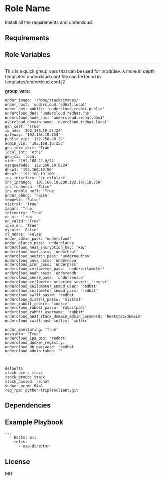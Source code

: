 Role Name
=========
Install all the requirements and undercloud.

Requirements
------------


Role Variables
--------------
---

This is a quick group_vars that can be used for prod/dev. A more in depth templated undercloud.conf file can be found in templates/undercloud.conf.j2

**group_vars:**
```
under_image: '/home/stack/images/'
under_host: 'undercloud.redhat.local'
under_host_public: 'undercloud.redhat.public'
undercloud_dns: 'undercloud.redhat.dns'
undercloud_node_dns: 'undercloud.redhat.dns1'
overcloud_domain_name: 'overcloud.redhat.local'
gen_cert: 'True'
ip_add: '192.168.10.28/24'
gateway: '192.168.10.254'
public_vip: '132.250.80.28'
admin_vip: '192.168.10.253'
gen_serv_cert: 'True'
local_int: 'eth1'
gen_ca: 'local'
cidr: '192.168.10.0/24'
masquerade: '192.168.10.0/24'
dhcp1: '192.168.10.50'
dhcp2: '192.168.10.100'
ins_interface: 'br-ctlplane'
ins_iprange: '192.168.10.200,192.168.10.250'
ins_runbench: 'False'
ins_enable_uefi: 'True'
under_debug: 'False'
tempest: 'False'
mistral: 'True'
zaqar: 'True'
telemetry: 'True'
on_ui: 'True'
en_valid: 'True'
ipxe_en: 'True'
events: 'False'
cl_nodes: 'False'
under_admin_pass: 'undercloud'
under_glance_pass: 'underglance'
undercloud_heat_encryption_key: 'key'
undercloud_heat_pass: 'underheat'
undercloud_neutron_pass: 'underneutron'
undercloud_nova_pass: 'undernova'
undercloud_iron_pass: 'underpass'
undercloud_ceilometer_pass: 'underceilometer'
undercloud_aodh_pass: 'underaodh'
undercloud_sense_pass: 'undersensus'
undercloud_ceilometer_metering_secret: 'secret'
undercloud_ceilometer_snmpd_user: 'redhat'
undercloud_ceilometer_snmpd_pass: 'redhat'
undercloud_swift_passw: 'redhat'
undercloud_mistral_passw: 'mistral'
under_rabbit_cookie: 'cookie'
undercloud_rabbit_passw: 'rabbitpass'
undercloud_rabbit_username: 'rabbit'
undercloud_heat_stack_domain_admin_password: 'heatstackdomain'
undercloud_swift_hash_suffix: 'suffix'

under_monitoring: 'True'
novajoin: 'True'
undercloud_ipa_otp: 'redhat'
undercloud_docker_registry:
undercloud_db_password: 'redhat'
undercloud_admin_token: ''



defaults
stack_user: stack
stack_group: stack
stack_passwd: redhat
sudoer_perm: 0440
req_rpm: python-tripleoclient,git
```


Dependencies
------------


Example Playbook
----------------
    ---
      - hosts: all
        roles:
          - osp-director


License
-------

MIT
